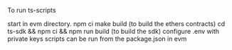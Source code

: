 To run ts-scripts

start in evm directory.
npm ci
make build (to build the ethers contracts)
cd ts-sdk && npm ci && npm run build (to build the sdk)
configure .env with private keys
scripts can be run from the package.json in evm
 